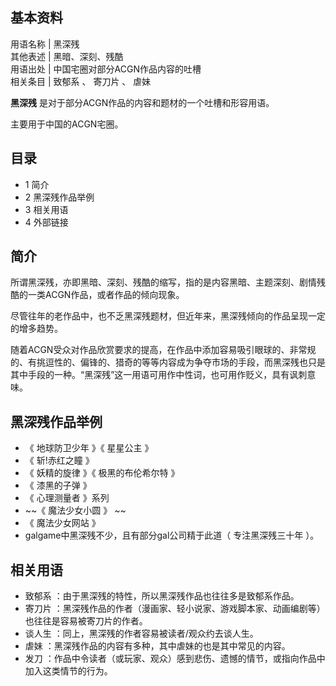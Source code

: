 **基本资料**  
---  
用语名称  |  黑深残   
其他表述  |  黑暗、深刻、残酷   
用语出处  |  中国宅圈对部分ACGN作品内容的吐槽   
相关条目  |  致郁系  、  寄刀片  、  虐妹   
  
**黑深残** 是对于部分ACGN作品的内容和题材的一个吐槽和形容用语。

主要用于中国的ACGN宅圈。

##  目录

  * 1  简介 
  * 2  黑深残作品举例 
  * 3  相关用语 
  * 4  外部链接 

##  简介

所谓黑深残，亦即黑暗、深刻、残酷的缩写，指的是内容黑暗、主题深刻、剧情残酷的一类ACGN作品，或者作品的倾向现象。

尽管往年的老作品中，也不乏黑深残题材，但近年来，黑深残倾向的作品呈现一定的增多趋势。

随着ACGN受众对作品欣赏要求的提高，在作品中添加容易吸引眼球的、非常规的、有挑逗性的、偏锋的、猎奇的等等内容成为争夺市场的手段，而黑深残也只是其中手段的一种。“黑深残”这一用语可用作中性词，也可用作贬义，具有讽刺意味。

##  黑深残作品举例

  * 《  地球防卫少年  》《  星星公主  》 
  * 《  斩!赤红之瞳  》 
  * 《  妖精的旋律  》《  极黑的布伦希尔特  》 
  * 《  漆黑的子弹  》 
  * 《  心理测量者  》系列 
  * ~~《 魔法少女小圆  》 ~~
  * 《  魔法少女网站  》 
  * galgame中黑深残不少，且有部分gal公司精于此道（  专注黑深残三十年  ）。 

##  相关用语

  * 致郁系  ：由于黑深残的特性，所以黑深残作品也往往多是致郁系作品。 
  * 寄刀片  ：黑深残作品的作者（漫画家、轻小说家、游戏脚本家、动画编剧等）也往往是容易被寄刀片的作者。 
  * 谈人生  ：同上，黑深残的作者容易被读者/观众约去谈人生。 
  * 虐妹  ：黑深残作品的内容有多种，其中虐妹的也是其中常见的内容。 
  * 发刀  ：作品中令读者（或玩家、观众）感到悲伤、遗憾的情节，或指向作品中加入这类情节的行为。 